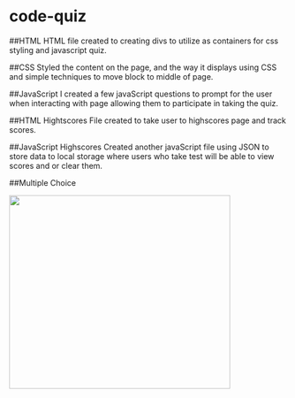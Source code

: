 # code-quiz

##HTML
HTML file created to creating divs to utilize as containers for css styling and javascript quiz.

##CSS 
Styled the content on the page, and the way it displays using CSS and simple techniques to move block to middle of page.

##JavaScript 
I created a few javaScript questions to prompt for the user when interacting with page allowing them to participate in taking the quiz. 

##HTML Hightscores
File created to take user to highscores page and track scores. 

##JavaScript Highscores
Created another javaScript file using JSON to store data to local storage where users who take test will be able to view scores and or clear them. 


##Multiple Choice

<img src="https://user-images.githubusercontent.com/109103013/234139944-d2329ff7-8ac2-4edd-925c-d30b13e19083.jpg" width="400" height="350">
